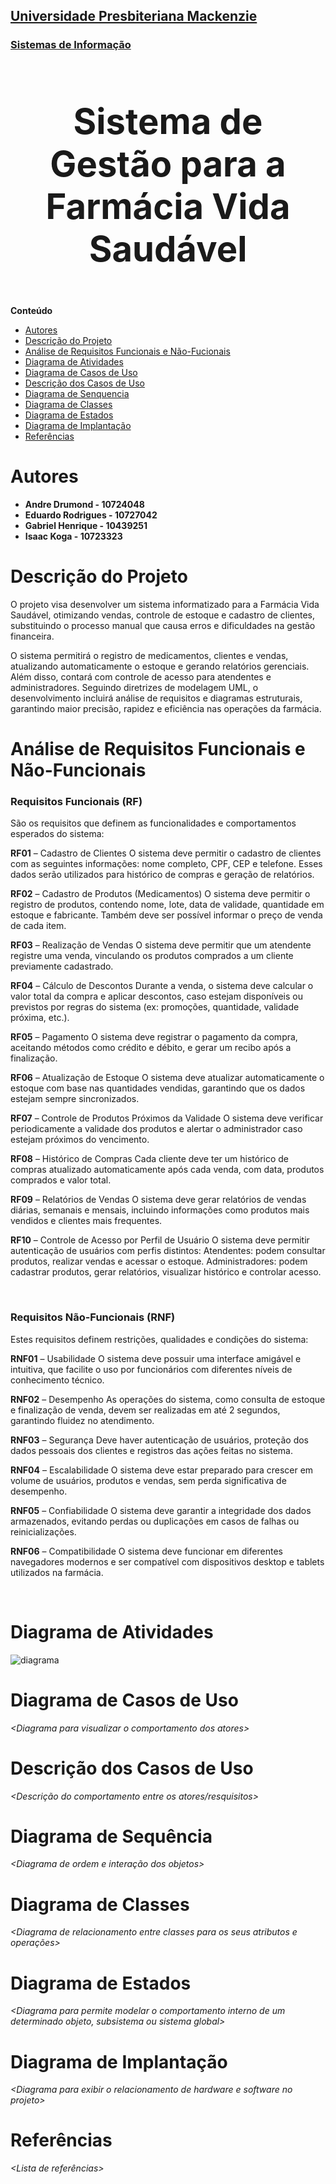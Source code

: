 <h2><a href= "https://www.mackenzie.br">Universidade Presbiteriana Mackenzie</a></h2>
<h3><a href= "https://www.mackenzie.br/graduacao/sao-paulo-higienopolis/sistemas-de-informacao">Sistemas de Informação</a></h3>


<font size="+12"><center>
<h3>Sistema de Gestão para a Farmácia Vida Saudável</h3>
</center></font>

**Conteúdo**

- [Autores](#nome-alunos)
- [Descrição do Projeto](#introdução-do-projeto)
- [Análise de Requisitos Funcionais e Não-Fucionais](#descrição-dos-requisitos)
- [Diagrama de Atividades](#diagrama-de-atividades) 
- [Diagrama de Casos de Uso](#diagrama-de-comportamento-atores)
- [Descrição dos Casos de Uso](#descrição-das-funcões)
- [Diagrama de Senquencia](#diagrama-de-ordem-interações)
- [Diagrama de Classes](#diagrama-orientado-objetos)
- [Diagrama de Estados](#diagrama-estrutura-componente)
- [Diagrama de Implantação](#diagrama-de-hardware-software)
- [Referências](#referências)


# Autores

* <b>Andre Drumond - 10724048</b>
* <b>Eduardo Rodrigues - 10727042</b>
* <b>Gabriel Henrique - 10439251</b>
* <b>Isaac Koga - 10723323</b>


# Descrição do Projeto

O projeto visa desenvolver um sistema informatizado para a Farmácia Vida Saudável, otimizando vendas, controle de estoque e cadastro de clientes, substituindo o processo manual que causa erros e dificuldades na gestão financeira. 

O sistema permitirá o registro de medicamentos, clientes e vendas, atualizando automaticamente o estoque e gerando relatórios gerenciais. Além disso, contará com controle de acesso para atendentes e administradores. Seguindo diretrizes de modelagem UML, o desenvolvimento incluirá análise de requisitos e diagramas estruturais, garantindo maior precisão, rapidez e eficiência nas operações da farmácia.

# Análise de Requisitos Funcionais e Não-Funcionais
<h3>Requisitos Funcionais (RF)</h3>

São os requisitos que definem as funcionalidades e comportamentos esperados do sistema: 

<b>RF01</b> – Cadastro de Clientes O sistema deve permitir o cadastro de clientes com as seguintes informações: nome completo, CPF, CEP e telefone. Esses dados serão utilizados para histórico de compras e geração de relatórios. 

<b>RF02</b> – Cadastro de Produtos (Medicamentos) O sistema deve permitir o registro de produtos, contendo nome, lote, data de validade, quantidade em estoque e fabricante. Também deve ser possível informar o preço de venda de cada item. 

<b>RF03</b> – Realização de Vendas O sistema deve permitir que um atendente registre uma venda, vinculando os produtos comprados a um cliente previamente cadastrado. 

<b>RF04</b> – Cálculo de Descontos Durante a venda, o sistema deve calcular o valor total da compra e aplicar descontos, caso estejam disponíveis ou previstos por regras do sistema (ex: promoções, quantidade, validade próxima, etc.). 

<b>RF05</b> – Pagamento O sistema deve registrar o pagamento da compra, aceitando métodos como crédito e débito, e gerar um recibo após a finalização. 

<b>RF06</b> – Atualização de Estoque O sistema deve atualizar automaticamente o estoque com base nas quantidades vendidas, garantindo que os dados estejam sempre sincronizados. 

<b>RF07</b> – Controle de Produtos Próximos da Validade O sistema deve verificar periodicamente a validade dos produtos e alertar o administrador caso estejam próximos do vencimento. 

<b>RF08</b> – Histórico de Compras Cada cliente deve ter um histórico de compras atualizado automaticamente após cada venda, com data, produtos comprados e valor total. 

<b>RF09</b> – Relatórios de Vendas O sistema deve gerar relatórios de vendas diárias, semanais e mensais, incluindo informações como produtos mais vendidos e clientes mais frequentes. 

<b>RF10</b> – Controle de Acesso por Perfil de Usuário O sistema deve permitir autenticação de usuários com perfis distintos: Atendentes: podem consultar produtos, realizar vendas e acessar o estoque. Administradores: podem cadastrar produtos, gerar relatórios, visualizar histórico e controlar acesso. 


</br>
<h3>Requisitos Não-Funcionais (RNF)</h3> 

Estes requisitos definem restrições, qualidades e condições do sistema: 

<b>RNF01</b> – Usabilidade O sistema deve possuir uma interface amigável e intuitiva, que facilite o uso por funcionários com diferentes níveis de conhecimento técnico. 

<b>RNF02</b> – Desempenho As operações do sistema, como consulta de estoque e finalização de venda, devem ser realizadas em até 2 segundos, garantindo fluidez no atendimento. 

<b>RNF03</b> – Segurança Deve haver autenticação de usuários, proteção dos dados pessoais dos clientes e registros das ações feitas no sistema. 

<b>RNF04</b> – Escalabilidade O sistema deve estar preparado para crescer em volume de usuários, produtos e vendas, sem perda significativa de desempenho. 

<b>RNF05</b> – Confiabilidade O sistema deve garantir a integridade dos dados armazenados, evitando perdas ou duplicações em casos de falhas ou reinicializações. 

<b>RNF06</b> – Compatibilidade O sistema deve funcionar em diferentes navegadores modernos e ser compatível com dispositivos desktop e tablets utilizados na farmácia.


</br>

# Diagrama de Atividades

<img src="diagrama.png" alt="diagrama">


# Diagrama de Casos de Uso

*&lt;Diagrama para visualizar o comportamento dos atores&gt;*

# Descrição dos Casos de Uso

*&lt;Descrição do comportamento entre os atores/resquisitos&gt;*

# Diagrama de Sequência

*&lt;Diagrama de ordem e interação dos objetos&gt;*

# Diagrama de Classes

*&lt;Diagrama de relacionamento entre classes para os seus atributos e operações&gt;*

# Diagrama de Estados

*&lt;Diagrama para permite modelar o comportamento interno de um determinado objeto, subsistema ou sistema global&gt;*

# Diagrama de Implantação

*&lt;Diagrama para exibir o relacionamento de hardware e software no projeto&gt;*

# Referências

*&lt;Lista de referências&gt;*
